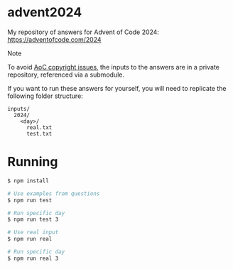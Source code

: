 # advent2024

My repository of answers for Advent of Code 2024: https://adventofcode.com/2024

> [!NOTE]
>
> To avoid [AoC copyright issues](https://adventofcode.com/2024/about#faq_copying), the inputs
> to the answers are in a private repository, referenced via a submodule.
>
> If you want to run these answers for yourself, you will need to replicate the following folder
> structure:
>
> ```
> inputs/
>   2024/
>     <day>/
>       real.txt
>       test.txt
> ```

# Running

```bash
$ npm install

# Use examples from questions
$ npm run test

# Run specific day
$ npm run test 3

# Use real input
$ npm run real

# Run specific day
$ npm run real 3
```
